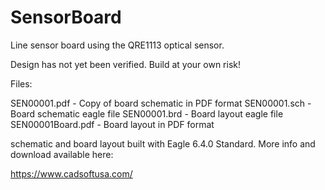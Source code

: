 SensorBoard
==============

Line sensor board using the QRE1113 optical sensor.

Design has not yet been verified. Build at your own risk!

Files:

SEN00001.pdf - Copy of board schematic in PDF format
SEN00001.sch - Board schematic eagle file 
SEN00001.brd - Board layout eagle file
SEN00001Board.pdf - Board layout in PDF format


schematic and board layout built with Eagle 6.4.0 Standard. More info and 
download available here:

https://www.cadsoftusa.com/
